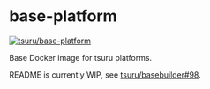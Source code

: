 base-platform
=============

[![tsuru/base-platform](http://dockeri.co/image/tsuru/base-platform)](https://hub.docker.com/r/tsuru/base-platform/)

Base Docker image for tsuru platforms.

README is currently WIP, see [tsuru/basebuilder#98](https://github.com/tsuru/basebuilder/issues/98).
